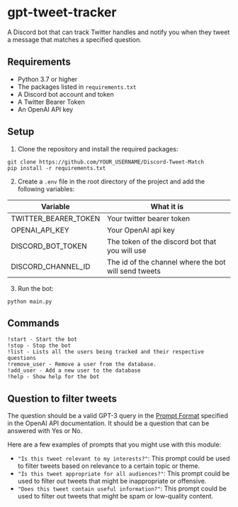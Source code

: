 # gpt-tweet-tracker

A Discord bot that can track Twitter handles and notify you when they tweet a message that matches a specified question.

## Requirements

- Python 3.7 or higher
- The packages listed in `requirements.txt`
- A Discord bot account and token
- A Twitter Bearer Token
- An OpenAI API key

## Setup

1. Clone the repository and install the required packages:
```
git clone https://github.com/YOUR_USERNAME/Discord-Tweet-Match
pip install -r requirements.txt
```

	
2. Create a `.env` file in the root directory of the project and add the following variables:

| Variable                  | What it is                                                            |
| ------------------------- | ----------------------------------------------------------------------|
| TWITTER_BEARER_TOKEN      | Your  twitter bearer token                        |
| OPENAI_API_KEY       | Your  OpenAI api key                                                |
| DISCORD_BOT_TOKEN | The token of the discord bot that you will use           |
| DISCORD_CHANNEL_ID  | The id of the channel where the bot will send tweets                                        |
	
	
3. Run the bot:
```
python main.py
```

## Commands
```
!start - Start the bot
!stop - Stop the bot
!list - Lists all the users being tracked and their respective questions
!remove_user - Remove a user from the database.
!add_user - Add a new user to the database
!help - Show help for the bot
```

## Question to filter tweets

The question should be a valid GPT-3 query in the [Prompt Format](https://beta.openai.com/docs/api-reference/completions/create#prompt-format) specified in the OpenAI API documentation. It should be a question that can be answered with Yes or No.

Here are a few examples of prompts that you might use with this module:

- `"Is this tweet relevant to my interests?"`: This prompt could be used to filter tweets based on relevance to a certain topic or theme.
- `"Is this tweet appropriate for all audiences?"`: This prompt could be used to filter out tweets that might be inappropriate or offensive.
- `"Does this tweet contain useful information?"`: This prompt could be used to filter out tweets that might be spam or low-quality content.
